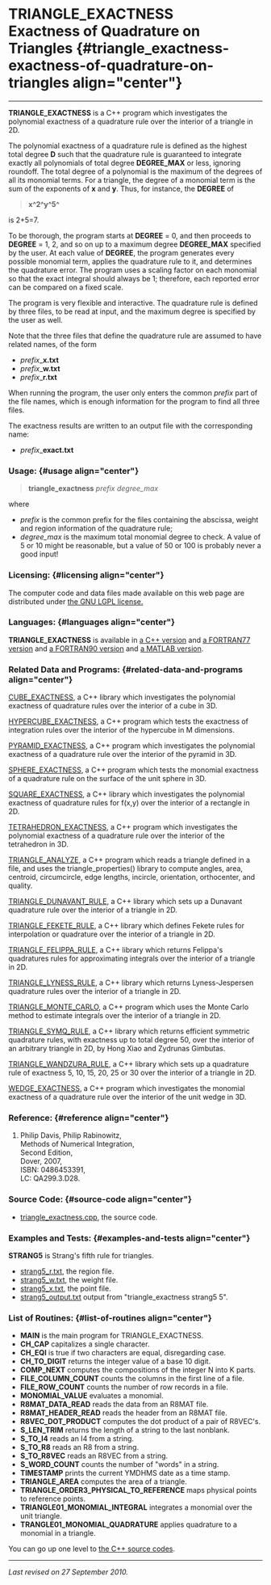 TRIANGLE\_EXACTNESS\
Exactness of Quadrature on Triangles {#triangle_exactness-exactness-of-quadrature-on-triangles align="center"}
====================================

------------------------------------------------------------------------

**TRIANGLE\_EXACTNESS** is a C++ program which investigates the
polynomial exactness of a quadrature rule over the interior of a
triangle in 2D.

The polynomial exactness of a quadrature rule is defined as the highest
total degree **D** such that the quadrature rule is guaranteed to
integrate exactly all polynomials of total degree **DEGREE\_MAX** or
less, ignoring roundoff. The total degree of a polynomial is the maximum
of the degrees of all its monomial terms. For a triangle, the degree of
a monomial term is the sum of the exponents of **x** and **y**. Thus,
for instance, the **DEGREE** of

> **x^2^y^5^**

is 2+5=7.

To be thorough, the program starts at **DEGREE** = 0, and then proceeds
to **DEGREE** = 1, 2, and so on up to a maximum degree **DEGREE\_MAX**
specified by the user. At each value of **DEGREE**, the program
generates every possible monomial term, applies the quadrature rule to
it, and determines the quadrature error. The program uses a scaling
factor on each monomial so that the exact integral should always be 1;
therefore, each reported error can be compared on a fixed scale.

The program is very flexible and interactive. The quadrature rule is
defined by three files, to be read at input, and the maximum degree is
specified by the user as well.

Note that the three files that define the quadrature rule are assumed to
have related names, of the form

-   *prefix*\_**x.txt**
-   *prefix*\_**w.txt**
-   *prefix*\_**r.txt**

When running the program, the user only enters the common *prefix* part
of the file names, which is enough information for the program to find
all three files.

The exactness results are written to an output file with the
corresponding name:

-   *prefix*\_**exact.txt**

### Usage: {#usage align="center"}

> **triangle\_exactness** *prefix* *degree\_max*

where

-   *prefix* is the common prefix for the files containing the abscissa,
    weight and region information of the quadrature rule;
-   *degree\_max* is the maximum total monomial degree to check. A value
    of 5 or 10 might be reasonable, but a value of 50 or 100 is probably
    never a good input!

### Licensing: {#licensing align="center"}

The computer code and data files made available on this web page are
distributed under [the GNU LGPL license.](../../txt/gnu_lgpl.txt)

### Languages: {#languages align="center"}

**TRIANGLE\_EXACTNESS** is available in [a C++
version](../../master/triangle_exactness/triangle_exactness.md) and
[a FORTRAN77
version](../../f77_src/triangle_exactness/triangle_exactness.md) and
[a FORTRAN90
version](../../f_src/triangle_exactness/triangle_exactness.md) and [a
MATLAB version](../../m_src/triangle_exactness/triangle_exactness.md).

### Related Data and Programs: {#related-data-and-programs align="center"}

[CUBE\_EXACTNESS](../../master/cube_exactness/cube_exactness.md), a
C++ library which investigates the polynomial exactness of quadrature
rules over the interior of a cube in 3D.

[HYPERCUBE\_EXACTNESS](../../master/hypercube_exactness/hypercube_exactness.md),
a C++ program which tests the exactness of integration rules over the
interior of the hypercube in M dimensions.

[PYRAMID\_EXACTNESS](../../master/pyramid_exactness/pyramid_exactness.md),
a C++ program which investigates the polynomial exactness of a
quadrature rule over the interior of the pyramid in 3D.

[SPHERE\_EXACTNESS](../../master/sphere_exactness/sphere_exactness.md),
a C++ program which tests the monomial exactness of a quadrature rule on
the surface of the unit sphere in 3D.

[SQUARE\_EXACTNESS](../../master/square_exactness/square_exactness.md),
a C++ library which investigates the polynomial exactness of quadrature
rules for f(x,y) over the interior of a rectangle in 2D.

[TETRAHEDRON\_EXACTNESS](../../master/tetrahedron_exactness/tetrahedron_exactness.md),
a C++ program which investigates the polynomial exactness of a
quadrature rule over the interior of the tetrahedron in 3D.

[TRIANGLE\_ANALYZE](../../master/triangle_analyze/triangle_analyze.md),
a C++ program which reads a triangle defined in a file, and uses the
triangle\_properties() library to compute angles, area, centroid,
circumcircle, edge lengths, incircle, orientation, orthocenter, and
quality.

[TRIANGLE\_DUNAVANT\_RULE](../../master/triangle_dunavant_rule/triangle_dunavant_rule.md),
a C++ library which sets up a Dunavant quadrature rule over the interior
of a triangle in 2D.

[TRIANGLE\_FEKETE\_RULE](../../master/triangle_fekete_rule/triangle_fekete_rule.md),
a C++ library which defines Fekete rules for interpolation or quadrature
over the interior of a triangle in 2D.

[TRIANGLE\_FELIPPA\_RULE](../../master/triangle_felippa_rule/triangle_felippa_rule.md),
a C++ library which returns Felippa's quadratures rules for
approximating integrals over the interior of a triangle in 2D.

[TRIANGLE\_LYNESS\_RULE](../../master/triangle_lyness_rule/triangle_lyness_rule.md),
a C++ library which returns Lyness-Jespersen quadrature rules over the
interior of a triangle in 2D.

[TRIANGLE\_MONTE\_CARLO](../../master/triangle_monte_carlo/triangle_monte_carlo.md),
a C++ program which uses the Monte Carlo method to estimate integrals
over the interior of a triangle in 2D.

[TRIANGLE\_SYMQ\_RULE](../../master/triangle_symq_rule/triangle_symq_rule.md),
a C++ library which returns efficient symmetric quadrature rules, with
exactness up to total degree 50, over the interior of an arbitrary
triangle in 2D, by Hong Xiao and Zydrunas Gimbutas.

[TRIANGLE\_WANDZURA\_RULE](../../master/triangle_wandzura_rule/triangle_wandzura_rule.md),
a C++ library which sets up a quadrature rule of exactness 5, 10, 15,
20, 25 or 30 over the interior of a triangle in 2D.

[WEDGE\_EXACTNESS](../../master/wedge_exactness/wedge_exactness.md),
a C++ program which investigates the monomial exactness of a quadrature
rule over the interior of the unit wedge in 3D.

### Reference: {#reference align="center"}

1.  Philip Davis, Philip Rabinowitz,\
    Methods of Numerical Integration,\
    Second Edition,\
    Dover, 2007,\
    ISBN: 0486453391,\
    LC: QA299.3.D28.

### Source Code: {#source-code align="center"}

-   [triangle\_exactness.cpp](triangle_exactness.cpp), the source code.

### Examples and Tests: {#examples-and-tests align="center"}

**STRANG5** is Strang's fifth rule for triangles.

-   [strang5\_r.txt](strang5_r.txt), the region file.
-   [strang5\_w.txt](strang5_w.txt), the weight file.
-   [strang5\_x.txt](strang5_x.txt), the point file.
-   [strang5\_output.txt](strang5_output.txt) output from
    "triangle\_exactness strang5 5".

### List of Routines: {#list-of-routines align="center"}

-   **MAIN** is the main program for TRIANGLE\_EXACTNESS.
-   **CH\_CAP** capitalizes a single character.
-   **CH\_EQI** is true if two characters are equal, disregarding case.
-   **CH\_TO\_DIGIT** returns the integer value of a base 10 digit.
-   **COMP\_NEXT** computes the compositions of the integer N into K
    parts.
-   **FILE\_COLUMN\_COUNT** counts the columns in the first line of a
    file.
-   **FILE\_ROW\_COUNT** counts the number of row records in a file.
-   **MONOMIAL\_VALUE** evaluates a monomial.
-   **R8MAT\_DATA\_READ** reads the data from an R8MAT file.
-   **R8MAT\_HEADER\_READ** reads the header from an R8MAT file.
-   **R8VEC\_DOT\_PRODUCT** computes the dot product of a pair of
    R8VEC's.
-   **S\_LEN\_TRIM** returns the length of a string to the last
    nonblank.
-   **S\_TO\_I4** reads an I4 from a string.
-   **S\_TO\_R8** reads an R8 from a string.
-   **S\_TO\_R8VEC** reads an R8VEC from a string.
-   **S\_WORD\_COUNT** counts the number of "words" in a string.
-   **TIMESTAMP** prints the current YMDHMS date as a time stamp.
-   **TRIANGLE\_AREA** computes the area of a triangle.
-   **TRIANGLE\_ORDER3\_PHYSICAL\_TO\_REFERENCE** maps physical points
    to reference points.
-   **TRIANGLE01\_MONOMIAL\_INTEGRAL** integrates a monomial over the
    unit triangle.
-   **TRANGLE01\_MONOMIAL\_QUADRATURE** applies quadrature to a monomial
    in a triangle.

You can go up one level to [the C++ source codes](../cpp_src.md).

------------------------------------------------------------------------

*Last revised on 27 September 2010.*
